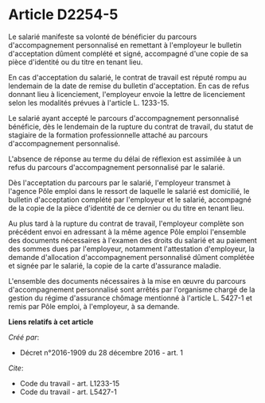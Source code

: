 # Article D2254-5

Le salarié manifeste sa volonté de bénéficier du parcours d'accompagnement personnalisé en remettant à l'employeur le
bulletin d'acceptation dûment complété et signé, accompagné d'une copie de sa pièce d'identité ou du titre en tenant lieu. 

En cas d'acceptation du salarié, le contrat de travail est réputé rompu au lendemain de la date de remise du bulletin
d'acceptation. En cas de refus donnant lieu à licenciement, l'employeur envoie la lettre de licenciement selon les modalités
prévues à l'article L. 1233-15. 

Le salarié ayant accepté le parcours d'accompagnement personnalisé bénéficie, dès le lendemain de la rupture du contrat de
travail, du statut de stagiaire de la formation professionnelle attaché au parcours d'accompagnement personnalisé. 

L'absence de réponse au terme du délai de réflexion est assimilée à un refus du parcours d'accompagnement personnalisé par le
salarié. 

Dès l'acceptation du parcours par le salarié, l'employeur transmet à l'agence Pôle emploi dans le ressort de laquelle le
salarié est domicilié, le bulletin d'acceptation complété par l'employeur et le salarié, accompagné de la copie de la pièce
d'identité de ce dernier ou du titre en tenant lieu. 

Au plus tard à la rupture du contrat de travail, l'employeur complète son précédent envoi en adressant à la même agence Pôle
emploi l'ensemble des documents nécessaires à l'examen des droits du salarié et au paiement des sommes dues par l'employeur,
notamment l'attestation d'employeur, la demande d'allocation d'accompagnement personnalisé dûment complétée et signée par le
salarié, la copie de la carte d'assurance maladie. 

L'ensemble des documents nécessaires à la mise en œuvre du parcours d'accompagnement personnalisé sont arrêtés par
l'organisme chargé de la gestion du régime d'assurance chômage mentionné à l'article L. 5427-1 et remis par Pôle emploi, à
l'employeur, à sa demande.

**Liens relatifs à cet article**

_Créé par_:

  - Décret n°2016-1909 du 28 décembre 2016 - art. 1

_Cite_:

  - Code du travail - art. L1233-15
  - Code du travail - art. L5427-1
